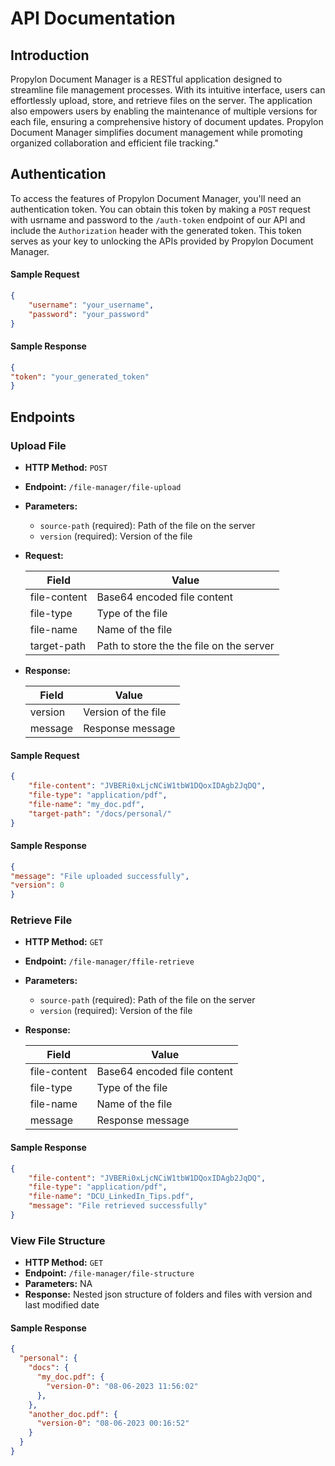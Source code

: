 # API Documentation

## Introduction

Propylon Document Manager is a RESTful application designed to streamline file management processes. With its 
intuitive interface, users can effortlessly upload, store, and retrieve files on the server. 
The application also empowers users by enabling the maintenance of multiple versions for each file, ensuring a 
comprehensive history of document updates. Propylon Document Manager simplifies document management while promoting 
organized collaboration and efficient file tracking."


## Authentication

To access the features of Propylon Document Manager, you'll need an authentication token. You can obtain this token by 
making a `POST` request with usrname and password to the `/auth-token` endpoint of our API and include the `Authorization` header with the 
generated token. This token serves as your key to unlocking the APIs provided by Propylon Document Manager.

#### Sample Request
```json
{
    "username": "your_username",
    "password": "your_password"
}
```

#### Sample Response
```json
{
"token": "your_generated_token"
}
```


[//]: # (## Base URL)

[//]: # ()
[//]: # (The base URL for all API endpoints is `https://api.example.com`.)

## Endpoints

### Upload File

- **HTTP Method:** `POST`
- **Endpoint:** `/file-manager/file-upload`
- **Parameters:**
    - `source-path` (required): Path of the file on the server
    - `version` (required): Version of the file
- **Request:**

  | Field        | Value                               |
  |-------------------------------------|-----------------------------|
  | file-content | Base64 encoded file content         |
  | file-type    | Type of the file                    |
  | file-name    | Name of the file                    |
  | target-path            | Path to store the the file on the server |

- **Response:**

  | Field    | Value               |
  |----------|---------------------|
  | version  | Version of the file |
  | message  | Response message    |

#### Sample Request
```json
{
    "file-content": "JVBERi0xLjcNCiW1tbW1DQoxIDAgb2JqDQ",
    "file-type": "application/pdf",
    "file-name": "my_doc.pdf",
    "target-path": "/docs/personal/"
}
```

#### Sample Response
```json
{
"message": "File uploaded successfully",
"version": 0
}
```

### Retrieve File

- **HTTP Method:** `GET`
- **Endpoint:** `/file-manager/ffile-retrieve`
- **Parameters:**
    - `source-path` (required): Path of the file on the server
    - `version` (required): Version of the file
- **Response:**
    
    | Field        | Value                      |
    |----------------------------|--------------------------|
    | file-content | Base64 encoded file content |
    | file-type    | Type of the file           |
    | file-name    | Name of the file           |
    | message      | Response message           |

#### Sample Response
```json
{
    "file-content": "JVBERi0xLjcNCiW1tbW1DQoxIDAgb2JqDQ",
    "file-type": "application/pdf",
    "file-name": "DCU_LinkedIn_Tips.pdf",
    "message": "File retrieved successfully"
}
```

### View File Structure

- **HTTP Method:** `GET`
- **Endpoint:** `/file-manager/file-structure`
- **Parameters:** NA
- **Response:** Nested json structure of folders and files with version and last modified date

#### Sample Response

```json
{
  "personal": {
    "docs": {
      "my_doc.pdf": {
        "version-0": "08-06-2023 11:56:02"
      },
    },
    "another_doc.pdf": {
      "version-0": "08-06-2023 00:16:52"
    }
  }
}
```